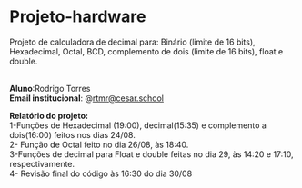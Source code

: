 # Projeto-hardware
Projeto de calculadora de decimal para: Binário (limite de 16 bits), Hexadecimal, Octal, BCD, complemento de dois (limite de 16 bits), float e double.
<br> <br>


<b>Aluno</b>:Rodrigo Torres <br>
<b>Email institucional</b>: @rtmr@cesar.school<br>



<b>Relatório do projeto:</b><br>
1-Funções de Hexadecimal (19:00), decimal(15:35)  e complemento a dois(16:00) feitos nos dias 24/08.<br>
2- Função de Octal feito no dia 26/08, às 18:40.<br>
3-Funções de decimal para Float e double feitas no dia 29, às 14:20 e 17:10, respectivamente.<br>
4- Revisão final do código às 16:30 do dia 30/08
